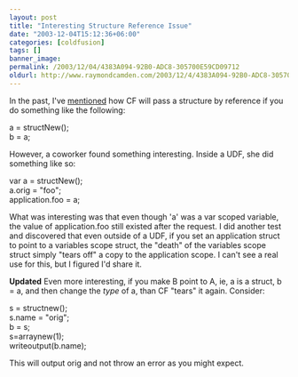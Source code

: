 ```yaml
---
layout: post
title: "Interesting Structure Reference Issue"
date: "2003-12-04T15:12:36+06:00"
categories: [coldfusion]
tags: []
banner_image: 
permalink: /2003/12/04/4383A094-92B0-ADC8-305700E59CD09712
oldurl: http://www.raymondcamden.com/2003/12/4/4383A094-92B0-ADC8-305700E59CD09712
---
```


In the past, I've <a href="http://www.camdenfamily.com/morpheus/blog/index.cfm?mode=entry&entry=395FDFE1-A5B7-3E8E-7EA8835F41E77788">mentioned</a> how CF will pass a structure by reference if you do something like the following:

a = structNew();<br>
b = a;

However, a coworker found something interesting. Inside a UDF, she did something like so:

var a = structNew();<br>
a.orig = "foo";<br>
application.foo = a;<br>

What was interesting was that even though 'a' was a var scoped variable, the value of application.foo still existed after the request. I did another test and discovered that even outside of a UDF, if you set an application struct to point to a variables scope struct, the "death" of the variables scope struct simply "tears off" a copy to the application scope. I can't see a real use for this, but I figured I'd share it.

<b>Updated</b> Even more interesting, if you make B point to A, ie, a is a struct, b = a, and then change the <i>type</i> of a, than CF "tears" it again. Consider:

s = structnew();<br>
s.name = "orig";<br>
b = s;<br>
s=arraynew(1);<br>
writeoutput(b.name);<br>

This will output orig and not throw an error as you might expect.
